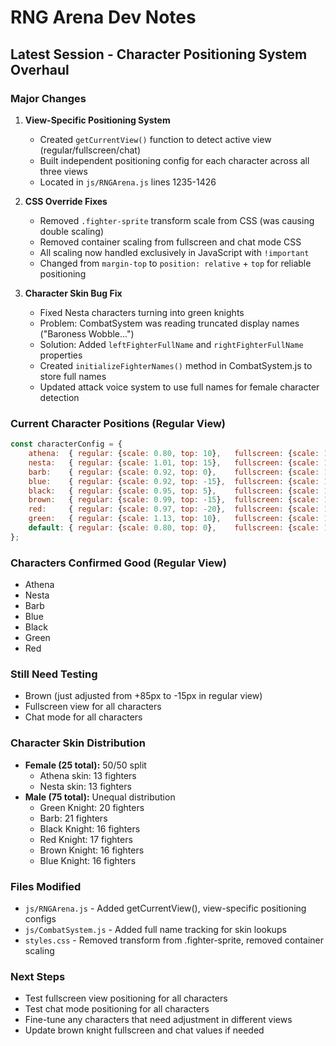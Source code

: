 # RNG Arena Dev Notes

## Latest Session - Character Positioning System Overhaul

### Major Changes

1. **View-Specific Positioning System**
   - Created `getCurrentView()` function to detect active view (regular/fullscreen/chat)
   - Built independent positioning config for each character across all three views
   - Located in `js/RNGArena.js` lines 1235-1426

2. **CSS Override Fixes**
   - Removed `.fighter-sprite` transform scale from CSS (was causing double scaling)
   - Removed container scaling from fullscreen and chat mode CSS
   - All scaling now handled exclusively in JavaScript with `!important`
   - Changed from `margin-top` to `position: relative` + `top` for reliable positioning

3. **Character Skin Bug Fix**
   - Fixed Nesta characters turning into green knights
   - Problem: CombatSystem was reading truncated display names ("Baroness Wobble...")
   - Solution: Added `leftFighterFullName` and `rightFighterFullName` properties
   - Created `initializeFighterNames()` method in CombatSystem.js to store full names
   - Updated attack voice system to use full names for female character detection

### Current Character Positions (Regular View)

```javascript
const characterConfig = {
    athena:  { regular: {scale: 0.80, top: 10},   fullscreen: {scale: 1.08, top: 14},   chat: {scale: 0.45, top: 6} },
    nesta:   { regular: {scale: 1.01, top: 15},   fullscreen: {scale: 1.36, top: 20},   chat: {scale: 0.57, top: 8} },
    barb:    { regular: {scale: 0.92, top: 0},    fullscreen: {scale: 1.24, top: 0},    chat: {scale: 0.52, top: 0} },
    blue:    { regular: {scale: 0.92, top: -15},  fullscreen: {scale: 1.24, top: -20},  chat: {scale: 0.52, top: -8} },
    black:   { regular: {scale: 0.95, top: 5},    fullscreen: {scale: 1.28, top: 7},    chat: {scale: 0.53, top: 3} },
    brown:   { regular: {scale: 0.99, top: -15},  fullscreen: {scale: 1.34, top: 115},  chat: {scale: 0.56, top: 48} },
    red:     { regular: {scale: 0.97, top: -20},  fullscreen: {scale: 1.31, top: -27},  chat: {scale: 0.55, top: -11} },
    green:   { regular: {scale: 1.13, top: 10},   fullscreen: {scale: 1.53, top: 14},   chat: {scale: 0.64, top: 6} },
    default: { regular: {scale: 0.80, top: 0},    fullscreen: {scale: 1.08, top: 0},    chat: {scale: 0.45, top: 0} }
};
```

### Characters Confirmed Good (Regular View)
- Athena
- Nesta
- Barb
- Blue
- Black
- Green
- Red

### Still Need Testing
- Brown (just adjusted from +85px to -15px in regular view)
- Fullscreen view for all characters
- Chat mode for all characters

### Character Skin Distribution
- **Female (25 total):** 50/50 split
  - Athena skin: 13 fighters
  - Nesta skin: 13 fighters
- **Male (75 total):** Unequal distribution
  - Green Knight: 20 fighters
  - Barb: 21 fighters
  - Black Knight: 16 fighters
  - Red Knight: 17 fighters
  - Brown Knight: 16 fighters
  - Blue Knight: 16 fighters

### Files Modified
- `js/RNGArena.js` - Added getCurrentView(), view-specific positioning configs
- `js/CombatSystem.js` - Added full name tracking for skin lookups
- `styles.css` - Removed transform from .fighter-sprite, removed container scaling

### Next Steps
- Test fullscreen view positioning for all characters
- Test chat mode positioning for all characters
- Fine-tune any characters that need adjustment in different views
- Update brown knight fullscreen and chat values if needed
